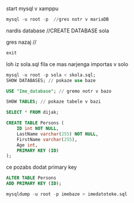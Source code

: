 start mysql v xamppu
```sql
mysql -u root -p  //gres notr v mariaDB
```
nardis database //CREATE DATABASE sola

gres nazaj //
```sql
exit
```
loh iz sola.sql fila ce mas narjenga importas v solo
```sql
mysql -u root -p sola < skola.sql;
SHOW DATABASES; // pokaze use baze

USE "Ime_database"; // gremo notr v bazo

SHOW TABLES; // pokaze tabele v bazi

SELECT * FROM dijak;
```

```sql
CREATE TABLE Persons (
    ID int NOT NULL,
    LastName varchar(255) NOT NULL,
    FirstName varchar(255),
    Age int,
    PRIMARY KEY (ID)
);
```
ce pozabs dodat primary key
```sql
ALTER TABLE Persons
ADD PRIMARY KEY (ID);
```

```sql
mysqldump -u root -p imebaze > imedatoteke.sql
```
